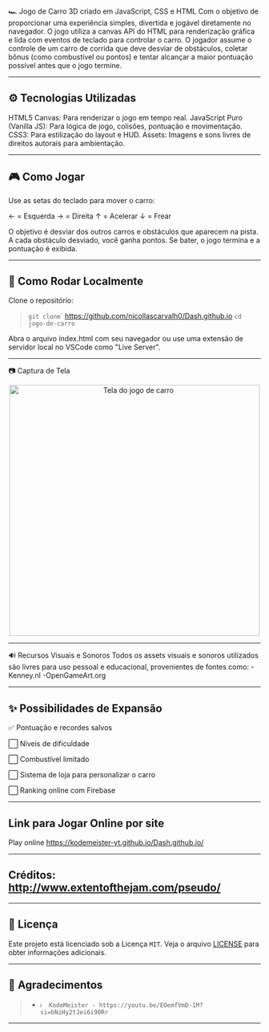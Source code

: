 🏎️ Jogo de Carro 3D criado em JavaScript, CSS e HTML
 Com o objetivo de proporcionar uma experiência simples, divertida e jogável diretamente no navegador. O jogo utiliza a canvas API do HTML para renderização gráfica e lida com eventos de teclado para controlar o carro.
O jogador assume o controle de um carro de corrida que deve desviar de obstáculos, coletar bônus (como combustível ou pontos) e tentar alcançar a maior pontuação possível antes que o jogo termine.

---

## ⚙️ Tecnologias Utilizadas
HTML5 Canvas: Para renderizar o jogo em tempo real.
JavaScript Puro (Vanilla JS): Para lógica de jogo, colisões, pontuação e movimentação.
CSS3: Para estilização do layout e HUD.
Assets: Imagens e sons livres de direitos autorais para ambientação.

---

## 🎮 Como Jogar
Use as setas do teclado para mover o carro:

← = Esquerda
→ = Direita
↑ = Acelerar
↓ = Frear

O objetivo é desviar dos outros carros e obstáculos que aparecem na pista.
A cada obstáculo desviado, você ganha pontos.
Se bater, o jogo termina e a pontuação é exibida.

---

## 🚀 Como Rodar Localmente
Clone o repositório:
> `git clone`´ https://github.com/nicollascarvalh0/Dash.github.io
> `cd jogo-de-carro`


Abra o arquivo index.html com seu navegador ou use uma extensão de servidor local no VSCode como "Live Server".

---

📷 Captura de Tela
<p align="center"> <img src="assets/screenshot.png" width="500" alt="Tela do jogo de carro" /> </p>

---

🔊 Recursos Visuais e Sonoros
Todos os assets visuais e sonoros utilizados são livres para uso pessoal e educacional, provenientes de fontes como:
-Kenney.nl
-OpenGameArt.org

---

## ✨ Possibilidades de Expansão

✅ Pontuação e recordes salvos

⬜ Níveis de dificuldade

⬜ Combustível limitado

⬜ Sistema de loja para personalizar o carro

⬜ Ranking online com Firebase

---

## Link para Jogar Online por site
Play online https://kodemeister-yt.github.io/Dash.github.io/

---

## Créditos: http://www.extentofthejam.com/pseudo/

---

## 📄 Licença

Este projeto está licenciado sob a Licença `MIT`. Veja o arquivo [LICENSE](https://github.com/nicollascarvalh0/Dash.github.io/blob/main/LICENSE) para obter informações adicionais.

---

## 👏 Agradecimentos

> - `ℹ️  KodeMeister - https://youtu.be/EOemfVmD-1M?si=bNiHy2tJei6i90Rr`

---



